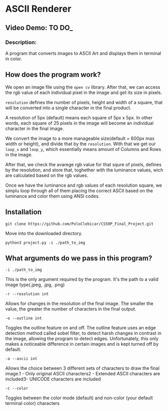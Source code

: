 
# ASCII Renderer
## Video Demo: __TO DO___
### Description: 
A program that converts images to ASCII Art and displays them in terminal in color.

## How does the program work? 

We open an image file using the `open cv` library. After that, we can access the rgb value of each individual pixel in the image and get its size in pixels.

`resolution` defines the number of pixels, height and width of a square, that will be converted into a single character in the final product. 

A resolution of 5px (default) means each square of 5px x 5px. In other words, each square of 25 pixels in the image will become an individual character in the final image. 

We convert the image to a more manageable size(default = 600px max width or height), and divide that by the `resolution`. With that we get our `loop_x` and `loop_y`, which essentially means amount of Columns and Rows in the image. 

After that, we check the avarege rgb value for that squre of pixels, defines by the resolution, and store that, toghether with the luminance values, wich are calculated based on the rgb values. 

Once we have the luminance and rgb values of each resolution square, we simplu loop through all of them placing the correct ASCII based on the luminance and color them using ANSI codes.

## Installation

```
git clone https://github.com/PoloClebicar/CS50P_Final_Project.git
``` 

Move into the downloaded directory. 

`python3 project.py -i ./path_to_img`

## What arguments do we pass in this program?

`-i ./path_to_img`

This is the only argument required by the program. It's the path to a valid image type(.jpeg, .jpg, .png)

`-r --resolution int` 

Allows for changes in the resolution of the final image. The smaller the value, the greater the number of characters in the final output.

`-o --outline int`

Toggles the outline feature on and off. The outline feature uses an edge detection method called sobel filter, to detect harsh changes in contrast in the image, allowing the program to detect edges. Unfortunately, this only makes a noticeable difference in certain images and is kept turned off by default.

`-a --ascii int`

Allows the choice between 3 different sets of characters to draw the final image.1 - Only original ASCII characters2 - Extended ASCII characters are included3- UNICODE characters are included

`-c --color`

Toggles between the color mode (default) and non-color (your default terminal color) characters

